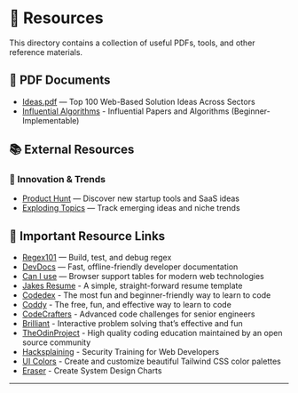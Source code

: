 # 📁 Resources

This directory contains a collection of useful PDFs, tools, and other reference materials.

## 📄 PDF Documents

- [Ideas.pdf](https://github.com/3AM-Devs/resources/blob/main/docs/ideas/ideas-0525.pdf) — Top 100 Web-Based Solution Ideas Across Sectors
- [Influential Algorithms](https://github.com/3AM-Devs/resources/blob/main/docs/ideas/Influential%20Papers%20and%20Algorithms%20(Beginner-Implementable).pdf) - Influential Papers and Algorithms (Beginner-Implementable)

## 📚 External Resources

<!-- Add External Resouces like ebooks [licenced copy ready to distribute only] -->

### 🚀 Innovation & Trends

- [Product Hunt](https://www.producthunt.com/) — Discover new startup tools and SaaS ideas
- [Exploding Topics](https://explodingtopics.com/) — Track emerging ideas and niche trends

## 📌 Important Resource Links

- [Regex101](https://regex101.com/) — Build, test, and debug regex
- [DevDocs](https://devdocs.io/) — Fast, offline-friendly developer documentation
- [Can I use](https://caniuse.com/) — Browser support tables for modern web technologies
- [Jakes Resume](https://www.overleaf.com/latex/templates/jakes-resume/syzfjbzwjncs) - A simple, straight-forward resume template
- [Codedex](https://www.codedex.io/) - The most fun and beginner-friendly way to learn to code
- [Coddy](https://coddy.tech/) - The free, fun, and effective way to learn to code
- [CodeCrafters](https://codecrafters.io/) - Advanced code challenges for senior engineers
- [Brilliant](https://brilliant.org/) - Interactive problem solving that’s effective and fun
- [TheOdinProject](https://www.theodinproject.com/) - High quality coding education maintained by an open source community
- [Hacksplaining](https://www.hacksplaining.com/lessons) - Security Training for Web Developers
- [UI Colors](https://uicolors.app/) - Create and customize beautiful Tailwind CSS color palettes
- [Eraser](https://app.eraser.io/) - Create System Design Charts




---

